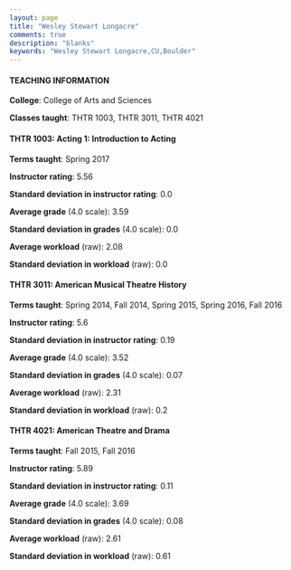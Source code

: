 ```yaml
---
layout: page
title: "Wesley Stewart Longacre" 
comments: true
description: "blanks"
keywords: "Wesley Stewart Longacre,CU,Boulder"
---
```

<head>
<script src="https://ajax.googleapis.com/ajax/libs/jquery/2.1.3/jquery.min.js"></script>
<script src="https://dl.dropboxusercontent.com/s/pc42nxpaw1ea4o9/highcharts.js?dl=0"></script>
<!-- <script src="../assets/js/highcharts.js"></script> -->
<style type="text/css">@font-face {
	font-family: "Bebas Neue";
	src: url(https://www.filehosting.org/file/details/544349/BebasNeue Regular.otf) format("opentype");
	}
	h1.Bebas { 
		font-family: "Bebas Neue", Verdana, Tahoma;
	}
</style>
</head>
	   
#### TEACHING INFORMATION

**College**: College of Arts and Sciences

**Classes taught**: THTR 1003, THTR 3011, THTR 4021

#### THTR 1003: Acting 1: Introduction to Acting

**Terms taught**: Spring 2017

**Instructor rating**: 5.56

**Standard deviation in instructor rating**: 0.0

**Average grade** (4.0 scale): 3.59

**Standard deviation in grades** (4.0 scale): 0.0

**Average workload** (raw): 2.08

**Standard deviation in workload** (raw): 0.0

#### THTR 3011: American Musical Theatre History

**Terms taught**: Spring 2014, Fall 2014, Spring 2015, Spring 2016, Fall 2016

**Instructor rating**: 5.6

**Standard deviation in instructor rating**: 0.19

**Average grade** (4.0 scale): 3.52

**Standard deviation in grades** (4.0 scale): 0.07

**Average workload** (raw): 2.31

**Standard deviation in workload** (raw): 0.2

#### THTR 4021: American Theatre and Drama

**Terms taught**: Fall 2015, Fall 2016

**Instructor rating**: 5.89

**Standard deviation in instructor rating**: 0.11

**Average grade** (4.0 scale): 3.69

**Standard deviation in grades** (4.0 scale): 0.08

**Average workload** (raw): 2.61

**Standard deviation in workload** (raw): 0.61

